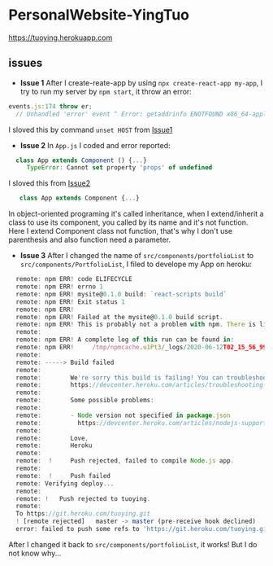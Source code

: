 # PersonalWebsite-YingTuo

<https://tuoying.herokuapp.com>

## issues
 - **Issue 1** After I create-reate-app by using `npx create-react-app my-app`, I try to run my server by `npm start`, it throw an error:
```javascript 
events.js:174 throw er; 
  // Unhandled 'error' event ^ Error: getaddrinfo ENOTFOUND x86_64-apple-darwin13.4.0
```
I sloved this by command `unset HOST` from [Issue1](https://github.com/facebook/create-react-app/issues/5863)

 - **Issue 2** In `App.js`
 I coded and error reported:
```javascript 
  class App extends Component () {...}
     TypeError: Cannot set property 'props' of undefined
```
I sloved this from [Issue2](https://stackoverflow.com/questions/38484490/react-router-typeerror-cannot-set-property-props-of-undefined)
```javascript 
   class App extends Component {...}
```
In object-oriented programing it's called inheritance, when I extend/inherit a class to use its component, you called by its name and it's not function. Here I extend Component class not function, that's why I don't use parenthesis and also function need a parameter.

  - **Issue 3** 
  After I changed the name of `src/components/portfolioList` to `src/components/PortfolioList`, I filed to develope my App on heroku:
  ```javascript 
    remote: npm ERR! code ELIFECYCLE
    remote: npm ERR! errno 1
    remote: npm ERR! mysite@0.1.0 build: `react-scripts build`
    remote: npm ERR! Exit status 1
    remote: npm ERR! 
    remote: npm ERR! Failed at the mysite@0.1.0 build script.
    remote: npm ERR! This is probably not a problem with npm. There is likely additional logging output above.
    remote: 
    remote: npm ERR! A complete log of this run can be found in:
    remote: npm ERR!     /tmp/npmcache.u1Pt3/_logs/2020-06-12T02_15_56_993Z-debug.log
    remote: 
    remote: -----> Build failed
    remote:        
    remote:        We're sorry this build is failing! You can troubleshoot common issues here:
    remote:        https://devcenter.heroku.com/articles/troubleshooting-node-deploys
    remote:        
    remote:        Some possible problems:
    remote:        
    remote:        - Node version not specified in package.json
    remote:          https://devcenter.heroku.com/articles/nodejs-support#specifying-a-node-js-version
    remote:        
    remote:        Love,
    remote:        Heroku
    remote:        
    remote:  !     Push rejected, failed to compile Node.js app.
    remote: 
    remote:  !     Push failed
    remote: Verifying deploy...
    remote: 
    remote: !	Push rejected to tuoying.
    remote: 
    To https://git.heroku.com/tuoying.git
    ! [remote rejected]   master -> master (pre-receive hook declined)
    error: failed to push some refs to 'https://git.heroku.com/tuoying.git'
  ```
  After I changed it back to `src/components/portfolioList`, it works! But I do not know why...